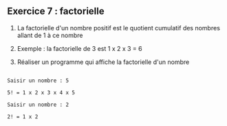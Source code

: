 ## Exercice 7 : factorielle
1. La factorielle d'un nombre positif est le quotient cumulatif des nombres allant de 1 à ce nombre
2. Exemple : la factorielle de 3 est 1 x 2 x 3 = 6
3. Réaliser un programme qui affiche la factorielle d'un nombre
```
Saisir un nombre : 5
5! = 1 x 2 x 3 x 4 x 5
Saisir un nombre : 2
2! = 1 x 2
```




